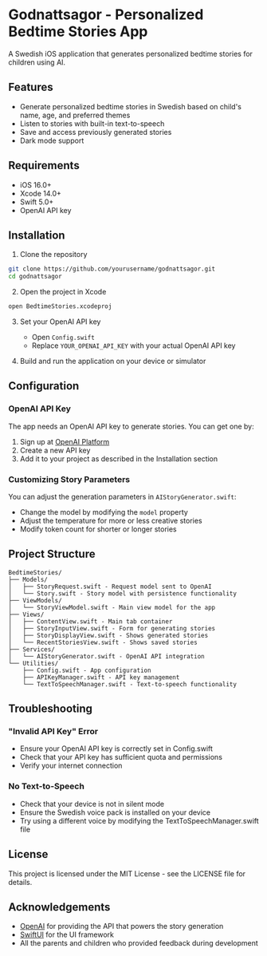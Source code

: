 # Godnattsagor - Personalized Bedtime Stories App

A Swedish iOS application that generates personalized bedtime stories for children using AI.

## Features

- Generate personalized bedtime stories in Swedish based on child's name, age, and preferred themes
- Listen to stories with built-in text-to-speech
- Save and access previously generated stories
- Dark mode support

## Requirements

- iOS 16.0+
- Xcode 14.0+
- Swift 5.0+
- OpenAI API key

## Installation

1. Clone the repository
```bash
git clone https://github.com/yourusername/godnattsagor.git
cd godnattsagor
```

2. Open the project in Xcode
```bash
open BedtimeStories.xcodeproj
```

3. Set your OpenAI API key
   - Open `Config.swift`
   - Replace `YOUR_OPENAI_API_KEY` with your actual OpenAI API key

4. Build and run the application on your device or simulator

## Configuration

### OpenAI API Key
The app needs an OpenAI API key to generate stories. You can get one by:
1. Sign up at [OpenAI Platform](https://platform.openai.com)
2. Create a new API key
3. Add it to your project as described in the Installation section

### Customizing Story Parameters
You can adjust the generation parameters in `AIStoryGenerator.swift`:
- Change the model by modifying the `model` property
- Adjust the temperature for more or less creative stories
- Modify token count for shorter or longer stories

## Project Structure

```
BedtimeStories/
├── Models/
│   ├── StoryRequest.swift - Request model sent to OpenAI
│   └── Story.swift - Story model with persistence functionality
├── ViewModels/
│   └── StoryViewModel.swift - Main view model for the app
├── Views/
│   ├── ContentView.swift - Main tab container
│   ├── StoryInputView.swift - Form for generating stories
│   ├── StoryDisplayView.swift - Shows generated stories
│   └── RecentStoriesView.swift - Shows saved stories
├── Services/
│   └── AIStoryGenerator.swift - OpenAI API integration
└── Utilities/
    ├── Config.swift - App configuration
    ├── APIKeyManager.swift - API key management
    └── TextToSpeechManager.swift - Text-to-speech functionality
```

## Troubleshooting

### "Invalid API Key" Error
- Ensure your OpenAI API key is correctly set in Config.swift
- Check that your API key has sufficient quota and permissions
- Verify your internet connection

### No Text-to-Speech
- Check that your device is not in silent mode
- Ensure the Swedish voice pack is installed on your device
- Try using a different voice by modifying the TextToSpeechManager.swift file

## License

This project is licensed under the MIT License - see the LICENSE file for details.

## Acknowledgements

- [OpenAI](https://openai.com) for providing the API that powers the story generation
- [SwiftUI](https://developer.apple.com/xcode/swiftui/) for the UI framework
- All the parents and children who provided feedback during development
